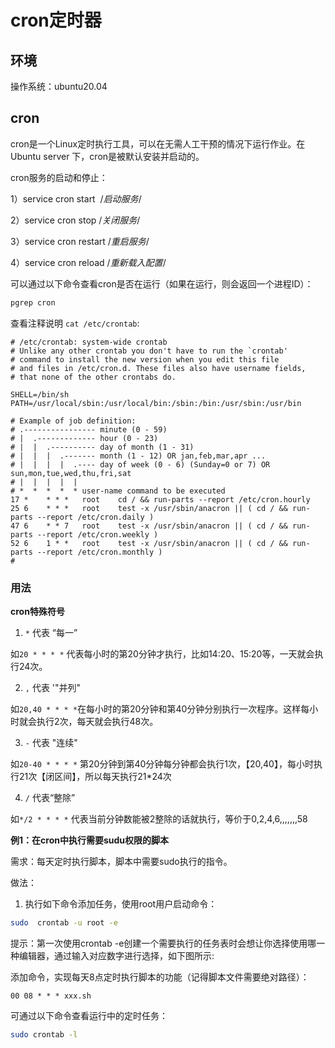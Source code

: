 # cron定时器

## 环境

操作系统：ubuntu20.04

## cron

cron是一个Linux定时执行工具，可以在无需人工干预的情况下运行作业。在Ubuntu server 下，cron是被默认安装并启动的。

cron服务的启动和停止：

1）service cron start  /*启动服务*/

2）service cron stop /*关闭服务*/

3）service cron restart /*重启服务*/

4）service cron reload /*重新载入配置*/

可以通过以下命令查看cron是否在运行（如果在运行，则会返回一个进程ID）：

```bash
pgrep cron
```

查看注释说明 `cat /etc/crontab`:

```
# /etc/crontab: system-wide crontab
# Unlike any other crontab you don't have to run the `crontab'
# command to install the new version when you edit this file
# and files in /etc/cron.d. These files also have username fields,
# that none of the other crontabs do.

SHELL=/bin/sh
PATH=/usr/local/sbin:/usr/local/bin:/sbin:/bin:/usr/sbin:/usr/bin

# Example of job definition:
# .---------------- minute (0 - 59)
# |  .------------- hour (0 - 23)
# |  |  .---------- day of month (1 - 31)
# |  |  |  .------- month (1 - 12) OR jan,feb,mar,apr ...
# |  |  |  |  .---- day of week (0 - 6) (Sunday=0 or 7) OR sun,mon,tue,wed,thu,fri,sat
# |  |  |  |  |
# *  *  *  *  * user-name command to be executed
17 *	* * *	root    cd / && run-parts --report /etc/cron.hourly
25 6	* * *	root	test -x /usr/sbin/anacron || ( cd / && run-parts --report /etc/cron.daily )
47 6	* * 7	root	test -x /usr/sbin/anacron || ( cd / && run-parts --report /etc/cron.weekly )
52 6	1 * *	root	test -x /usr/sbin/anacron || ( cd / && run-parts --report /etc/cron.monthly )
#
```
### 用法

**cron特殊符号**

1. `*`  代表   “每一”

如`20 * * * *` 代表每小时的第20分钟才执行，比如14:20、15:20等，一天就会执行24次。

2. `,` 代表 '"并列"

如`20,40 * * * *`在每小时的第20分钟和第40分钟分别执行一次程序。这样每小时就会执行2次，每天就会执行48次。

3. `-` 代表 "连续"

如`20-40 * * * *` 第20分钟到第40分钟每分钟都会执行1次，【20,40】，每小时执行21次【闭区间】，所以每天执行21*24次

4. `/`  代表“整除”

如`*/2 * * * *` 代表当前分钟数能被2整除的话就执行，等价于0,2,4,6,,,,,,,58

**例1：在cron中执行需要sudu权限的脚本**

需求：每天定时执行脚本，脚本中需要sudo执行的指令。

做法：
1. 执行如下命令添加任务，使用root用户启动命令：

```bash
sudo  crontab -u root -e 
```

提示：第一次使用crontab -e创建一个需要执行的任务表时会想让你选择使用哪一种编辑器，通过输入对应数字进行选择，如下图所示:

添加命令，实现每天8点定时执行脚本的功能（记得脚本文件需要绝对路径）：
```
00 08 * * * xxx.sh
```

可通过以下命令查看运行中的定时任务：
```bash
sudo crontab -l
```


